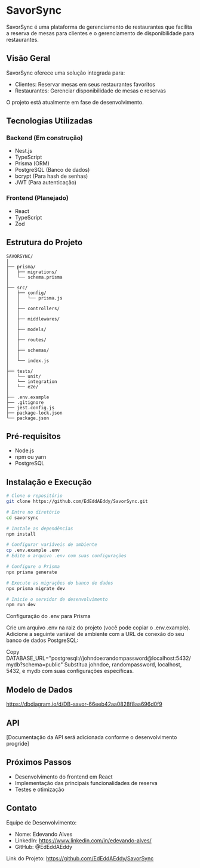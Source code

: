 # SavorSync

SavorSync é uma plataforma de gerenciamento de restaurantes que facilita a reserva de mesas para clientes e o gerenciamento de disponibilidade para restaurantes.

## Visão Geral

SavorSync oferece uma solução integrada para:
- Clientes: Reservar mesas em seus restaurantes favoritos
- Restaurantes: Gerenciar disponibilidade de mesas e reservas

O projeto está atualmente em fase de desenvolvimento.

## Tecnologias Utilizadas

### Backend (Em construção)
- Nest.js
- TypeScript
- Prisma (ORM)
- PostgreSQL (Banco de dados)
- bcrypt (Para hash de senhas)
- JWT (Para autenticação)

### Frontend (Planejado)
- React
- TypeScript
- Zod

## Estrutura do Projeto

```
SAVORSYNC/
│
├── prisma/
│   ├── migrations/
│   └── schema.prisma
│
├── src/
│   ├── config/
│   │   └── prisma.js
│   │
│   ├── controllers/
│   │
│   ├── middlewares/
│   │
│   ├── models/
│   │
│   ├── routes/
│   │
│   ├── schemas/
│   │
│   └── index.js
│
├── tests/
│   └── unit/
│   └── integration
│   └── e2e/
│
├── .env.example
├── .gitignore
├── jest.config.js
├── package-lock.json
└── package.json
```

## Pré-requisitos

- Node.js
- npm ou yarn
- PostgreSQL

## Instalação e Execução

```bash
# Clone o repositório
git clone https://github.com/EdEddAEddy/SavorSync.git

# Entre no diretório
cd savorsync

# Instale as dependências
npm install

# Configurar variáveis de ambiente
cp .env.example .env
# Edite o arquivo .env com suas configurações

# Configure o Prisma
npx prisma generate

# Execute as migrações do banco de dados
npx prisma migrate dev

# Inicie o servidor de desenvolvimento
npm run dev
```

Configuração do .env para Prisma

Crie um arquivo .env na raiz do projeto (você pode copiar o .env.example).
Adicione a seguinte variável de ambiente com a URL de conexão do seu banco de dados PostgreSQL:

Copy DATABASE_URL="postgresql://johndoe:randompassword@localhost:5432/mydb?schema=public"
Substitua johndoe, randompassword, localhost, 5432, e mydb com suas configurações específicas.

## Modelo de Dados

https://dbdiagram.io/d/DB-savor-66eeb42aa0828f8aa696d0f9

## API

[Documentação da API será adicionada conforme o desenvolvimento progride]

## Próximos Passos

- Desenvolvimento do frontend em React
- Implementação das principais funcionalidades de reserva
- Testes e otimização

## Contato

Equipe de Desenvolvimento:

- Nome: Edevando Alves
- LinkedIn: https://www.linkedin.com/in/edevando-alves/
- GitHub: @EdEddAEddy

Link do Projeto: https://github.com/EdEddAEddy/SavorSync
